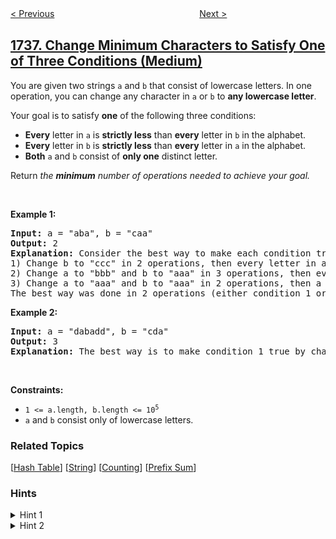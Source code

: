 <!--|This file generated by command(leetcode description); DO NOT EDIT.    |-->
<!--+----------------------------------------------------------------------+-->
<!--|@author    awesee <openset.wang@gmail.com>                           |-->
<!--|@link      https://github.com/awesee                                 |-->
<!--|@home      https://github.com/awesee/leetcode                        |-->
<!--+----------------------------------------------------------------------+-->

[< Previous](../latest-time-by-replacing-hidden-digits "Latest Time by Replacing Hidden Digits")
　　　　　　　　　　　　　　　　
[Next >](../find-kth-largest-xor-coordinate-value "Find Kth Largest XOR Coordinate Value")

## [1737. Change Minimum Characters to Satisfy One of Three Conditions (Medium)](https://leetcode.com/problems/change-minimum-characters-to-satisfy-one-of-three-conditions "满足三条件之一需改变的最少字符数")

<p>You are given two strings <code>a</code> and <code>b</code> that consist of lowercase letters. In one operation, you can change any character in <code>a</code> or <code>b</code> to <strong>any lowercase letter</strong>.</p>

<p>Your goal is to satisfy <strong>one</strong> of the following three conditions:</p>

<ul>
	<li><strong>Every</strong> letter in <code>a</code> is <strong>strictly less</strong> than <strong>every</strong> letter in <code>b</code> in the alphabet.</li>
	<li><strong>Every</strong> letter in <code>b</code> is <strong>strictly less</strong> than <strong>every</strong> letter in <code>a</code> in the alphabet.</li>
	<li><strong>Both</strong> <code>a</code> and <code>b</code> consist of <strong>only one</strong> distinct letter.</li>
</ul>

<p>Return <em>the <strong>minimum</strong> number of operations needed to achieve your goal.</em></p>

<p>&nbsp;</p>
<p><strong>Example 1:</strong></p>

<pre>
<strong>Input:</strong> a = &quot;aba&quot;, b = &quot;caa&quot;
<strong>Output:</strong> 2
<strong>Explanation:</strong> Consider the best way to make each condition true:
1) Change b to &quot;ccc&quot; in 2 operations, then every letter in a is less than every letter in b.
2) Change a to &quot;bbb&quot; and b to &quot;aaa&quot; in 3 operations, then every letter in b is less than every letter in a.
3) Change a to &quot;aaa&quot; and b to &quot;aaa&quot; in 2 operations, then a and b consist of one distinct letter.
The best way was done in 2 operations (either condition 1 or condition 3).
</pre>

<p><strong>Example 2:</strong></p>

<pre>
<strong>Input:</strong> a = &quot;dabadd&quot;, b = &quot;cda&quot;
<strong>Output:</strong> 3
<strong>Explanation:</strong> The best way is to make condition 1 true by changing b to &quot;eee&quot;.
</pre>

<p>&nbsp;</p>
<p><strong>Constraints:</strong></p>

<ul>
	<li><code>1 &lt;= a.length, b.length &lt;= 10<sup>5</sup></code></li>
	<li><code>a</code> and <code>b</code> consist only of lowercase letters.</li>
</ul>

### Related Topics
  [[Hash Table](../../tag/hash-table/README.md)]
  [[String](../../tag/string/README.md)]
  [[Counting](../../tag/counting/README.md)]
  [[Prefix Sum](../../tag/prefix-sum/README.md)]

### Hints
<details>
<summary>Hint 1</summary>
Iterate on each letter in the alphabet, and check the smallest number of operations needed to make it one of the following: the largest letter in a and smaller than the smallest one in b, vice versa, or let a and b consist only of this letter.
</details>

<details>
<summary>Hint 2</summary>
For the first 2 conditions, take care that you can only change characters to lowercase letters, so you can't make 'z' the smallest letter in one of the strings or 'a' the largest letter in one of them.
</details>
